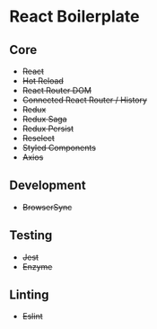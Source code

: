 # React Boilerplate

## Core
- ~~React~~
- ~~Hot Reload~~
- ~~React Router DOM~~
- ~~Connected React Router / History~~
- ~~Redux~~
- ~~Redux Saga~~
- ~~Redux Persist~~
- ~~Reselect~~
- ~~Styled Components~~
- ~~Axios~~

## Development
- ~~BrowserSync~~

## Testing
- ~~Jest~~
- ~~Enzyme~~

## Linting
- ~~Eslint~~
